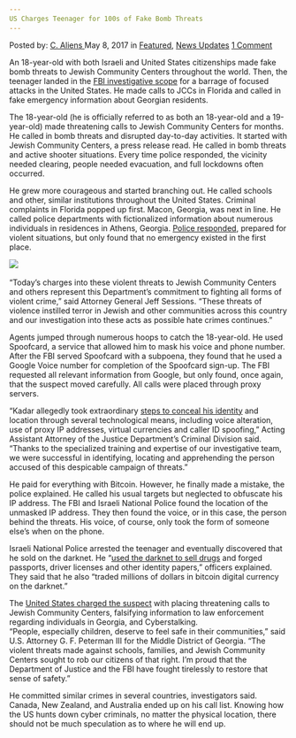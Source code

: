 ```yaml
---
US Charges Teenager for 100s of Fake Bomb Threats
---
```

<article class="post-listing post-19697 post type-post status-publish format-standard has-post-thumbnail hentry  tag-100s tag-bomb tag-charges tag-fake tag-teenager tag-threats">
    <div class="post-inner">
        <span>Posted by: <a href="https://www.deepdotweb.com/author/caliens/" title="">C. Aliens </a></span>
    <span>May 8, 2017</span>
    <span>in <a href="https://www.deepdotweb.com/category/deepdot-news/" rel="category tag">Featured</a>, <a href="https://www.deepdotweb.com/category/news-updates/" rel="category tag">News Updates</a></span>
    <span><a href="https://www.deepdotweb.com/2017/05/08/us-charges-teenager-100s-fake-bomb-threats/#comments">1 Comment</a></span>
    </p>
    <div class="clear"></div>
    <div class="entry">
    <p>An 18-year-old with both Israeli and United States citizenships made fake bomb threats to Jewish Community Centers throughout the world. Then, the teenager landed in the <a href="https://www.deepdotweb.com/tag/fbi/">FBI investigative scope</a> for a barrage of focused attacks in the United States. He made calls to JCCs in Florida and called in fake emergency information about Georgian residents.</p>
    <p>The 18-year-old (he is officially referred to as both an 18-year-old and a 19-year-old) made threatening calls to Jewish Community Centers for months. He called in bomb threats and disrupted day-to-day activities. It started with Jewish Community Centers, a press release read. He called in bomb threats and active shooter situations. Every time police responded, the vicinity needed clearing, people needed evacuation, and full lockdowns often occurred.</p>
    <p>He grew more courageous and started branching out. He called schools and other, similar institutions throughout the United States. Criminal complaints in Florida popped up first. Macon, Georgia, was next in line. He called police departments with fictionalized information about numerous individuals in residences in Athens, Georgia. <a href="https://www.deepdotweb.com/tag/police/">Police responded</a>, prepared for violent situations, but only found that no emergency existed in the first place.</p>
    <p><img class="wp-image-19703 aligncenter" src="/imgs/2017/05/word-image-24.jpeg" srcset="/imgs/2017/05/word-image-24.jpeg 840w, /imgs/2017/05/word-image-24-300x214.jpeg 300w" sizes="(max-width: 840px) 100vw, 840px" /></p>
    <p>“Today’s charges into these violent threats to Jewish Community Centers and others represent this Department’s commitment to fighting all forms of violent crime,” said Attorney General Jeff Sessions. “These threats of violence instilled terror in Jewish and other communities across this country and our investigation into these acts as possible hate crimes continues.”</p>
    <p>Agents jumped through numerous hoops to catch the 18-year-old. He used Spoofcard, a service that allowed him to mask his voice and phone number. After the FBI served Spoofcard with a subpoena, they found that he used a Google Voice number for completion of the Spoofcard sign-up. The FBI requested all relevant information from Google, but only found, once again, that the suspect moved carefully. All calls were placed through proxy servers.</p>
    <p>“Kadar allegedly took extraordinary <a href="https://www.deepdotweb.com/tag/cyber/">steps to conceal his identity</a> and location through several technological means, including voice alteration, use of proxy IP addresses, virtual currencies and caller ID spoofing,” Acting Assistant Attorney of the Justice Department’s Criminal Division said. “Thanks to the specialized training and expertise of our investigative team, we were successful in identifying, locating and apprehending the person accused of this despicable campaign of threats.”</p>
    <p>He paid for everything with Bitcoin. However, he finally made a mistake, the police explained. He called his usual targets but neglected to obfuscate his IP address. The FBI and Israeli National Police found the location of the unmasked IP address. They then found the voice, or in this case, the person behind the threats. His voice, of course, only took the form of someone else&#8217;s when on the phone.</p>
    <p>Israeli National Police arrested the teenager and eventually discovered that he sold on the darknet. He “<a href="https://www.deepdotweb.com/tag/darknet/">used the darknet to sell drugs</a> and forged passports, driver licenses and other identity papers,” officers explained. They said that he also “traded millions of dollars in bitcoin digital currency on the darknet.”</p>
    <p>The <a href="https://www.justice.gov/opa/pr/usisraeli-man-charged-connection-threats-jewish-community-centers-conveying-false-information">United States charged the suspect</a> with placing threatening calls to Jewish Community Centers, falsifying information to law enforcement regarding individuals in Georgia, and Cyberstalking.<br />
    “People, especially children, deserve to feel safe in their communities,” said U.S. Attorney G. F. Peterman III for the Middle District of Georgia. “The violent threats made against schools, families, and Jewish Community Centers sought to rob our citizens of that right. I&#8217;m proud that the Department of Justice and the FBI have fought tirelessly to restore that sense of safety.”</p>
    <p>He committed similar crimes in several countries, investigators said. Canada, New Zealand, and Australia ended up on his call list. Knowing how the US hunts down cyber criminals, no matter the physical location, there should not be much speculation as to where he will end up.</p>
    </div>
    <span style="display:none"><a href="https://www.deepdotweb.com/tag/100s/" rel="tag">100s</a> <a href="https://www.deepdotweb.com/tag/bomb/" rel="tag">bomb</a> <a href="https://www.deepdotweb.com/tag/charges/" rel="tag">charges</a> <a href="https://www.deepdotweb.com/tag/fake/" rel="tag">fake</a> <a href="https://www.deepdotweb.com/tag/teenager/" rel="tag">teenager</a> <a href="https://www.deepdotweb.com/tag/threats/" rel="tag">threats</a></span> <span style="display:none" class="updated">2017-05-08</span>
    <div style="display:none" class="vcard author" itemprop="author" itemscope itemtype="http://schema.org/Person"><strong class="fn" itemprop="name"><a href="https://www.deepdotweb.com/author/caliens/" title="Posts by C. Aliens" rel="author">C. Aliens</a></strong></div>
    </div>
</article>

